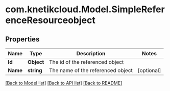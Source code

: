 # com.knetikcloud.Model.SimpleReferenceResourceobject
## Properties

Name | Type | Description | Notes
------------ | ------------- | ------------- | -------------
**Id** | **Object** | The id of the referenced object | 
**Name** | **string** | The name of the referenced object | [optional] 

[[Back to Model list]](../README.md#documentation-for-models) [[Back to API list]](../README.md#documentation-for-api-endpoints) [[Back to README]](../README.md)

